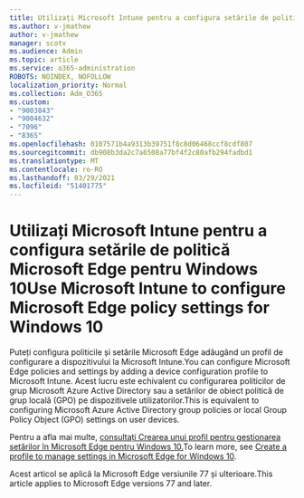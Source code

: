 ```yaml
---
title: Utilizați Microsoft Intune pentru a configura setările de politică Microsoft Edge pentru Windows 10
ms.author: v-jmathew
author: v-jmathew
manager: scotv
ms.audience: Admin
ms.topic: article
ms.service: o365-administration
ROBOTS: NOINDEX, NOFOLLOW
localization_priority: Normal
ms.collection: Adm_O365
ms.custom:
- "9003843"
- "9004632"
- "7096"
- "8365"
ms.openlocfilehash: 0107571b4a9313b39751f8c8d06468ccf8cdf807
ms.sourcegitcommit: db908b3da2c7a6508a77bf4f2c80afb294fadbd1
ms.translationtype: MT
ms.contentlocale: ro-RO
ms.lasthandoff: 03/29/2021
ms.locfileid: "51401775"
---
```

# <a name="use-microsoft-intune-to-configure-microsoft-edge-policy-settings-for-windows-10"></a><span data-ttu-id="5bc97-102">Utilizați Microsoft Intune pentru a configura setările de politică Microsoft Edge pentru Windows 10</span><span class="sxs-lookup"><span data-stu-id="5bc97-102">Use Microsoft Intune to configure Microsoft Edge policy settings for Windows 10</span></span>

<span data-ttu-id="5bc97-103">Puteți configura politicile și setările Microsoft Edge adăugând un profil de configurare a dispozitivului la Microsoft Intune.</span><span class="sxs-lookup"><span data-stu-id="5bc97-103">You can configure Microsoft Edge policies and settings by adding a device configuration profile to Microsoft Intune.</span></span> <span data-ttu-id="5bc97-104">Acest lucru este echivalent cu configurarea politicilor de grup Microsoft Azure Active Directory sau a setărilor de obiect politică de grup locală (GPO) pe dispozitivele utilizatorilor.</span><span class="sxs-lookup"><span data-stu-id="5bc97-104">This is equivalent to configuring Microsoft Azure Active Directory group policies or local Group Policy Object (GPO) settings on user devices.</span></span>

<span data-ttu-id="5bc97-105">Pentru a afla mai multe, [consultați Crearea unui profil pentru gestionarea setărilor în Microsoft Edge pentru Windows 10.](https://go.microsoft.com/fwlink/?linkid=2133700)</span><span class="sxs-lookup"><span data-stu-id="5bc97-105">To learn more, see [Create a profile to manage settings in Microsoft Edge for Windows 10](https://go.microsoft.com/fwlink/?linkid=2133700).</span></span>

<span data-ttu-id="5bc97-106">Acest articol se aplică la Microsoft Edge versiunile 77 și ulterioare.</span><span class="sxs-lookup"><span data-stu-id="5bc97-106">This article applies to Microsoft Edge versions 77 and later.</span></span>
